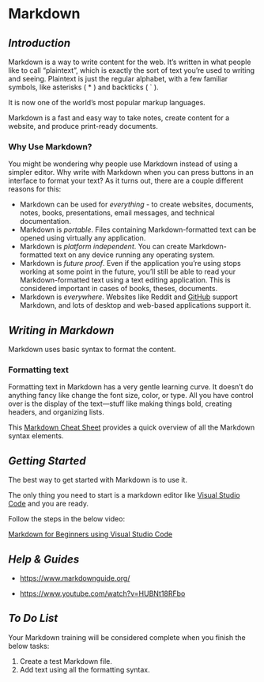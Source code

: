 # **Markdown**

## **_Introduction_**

Markdown is a way to write content for the web. It’s written in what people like to call “plaintext”, which is exactly the sort of text you’re used to writing and seeing. Plaintext is just the regular alphabet, with a few familiar symbols, like asterisks ( * ) and backticks ( ` ).

It is now one of the world’s most popular markup languages.

Markdown is a fast and easy way to take notes, create content for a website, and produce print-ready documents.

### **Why Use Markdown?**

You might be wondering why people use Markdown instead of using a simpler editor. Why write with Markdown when you can press buttons in an interface to format your text? As it turns out, there are a couple different reasons for this:

*   Markdown can be used for *everything* -  to create websites, documents, notes, books, presentations, email messages, and technical documentation.
*   Markdown is *portable*. Files containing Markdown-formatted text can be opened using virtually any application. 
*   Markdown is *platform independent*. You can create Markdown-formatted text on any device running any operating system.
*   Markdown is *future proof*. Even if the application you’re using stops working at some point in the future, you’ll still be able to read your Markdown-formatted text using a text editing application. This is considered important in cases of books, theses, documents.
*   Markdown is *everywhere*. Websites like Reddit and [GitHub](GitHub.md) support Markdown, and lots of desktop and web-based applications support it.


## **_Writing in Markdown_**

Markdown uses basic syntax to format the content. 

### **Formatting text**

Formatting text in Markdown has a very gentle learning curve. It doesn’t do anything fancy like change the font size, color, or type. All you have control over is the display of the text—stuff like making things bold, creating headers, and organizing lists.

This [Markdown Cheat Sheet](https://www.markdownguide.org/cheat-sheet/) provides a quick overview of all the Markdown syntax elements.

## **_Getting Started_**

The best way to get started with Markdown is to use it. 

The only thing you need to start is a markdown editor like [Visual Studio Code](Visual-Studio-Code.md) and you are ready.

Follow the steps in the below video:

[Markdown for Beginners using Visual Studio Code](https://www.youtube.com/watch?v=UvaZzOkM1j0)



## **_Help & Guides_**

*   https://www.markdownguide.org/

*   https://www.youtube.com/watch?v=HUBNt18RFbo




## **_To Do List_**

Your Markdown training will be considered complete when you finish the below tasks:

1.  Create a test Markdown file.
2.  Add text using all the formatting syntax.
